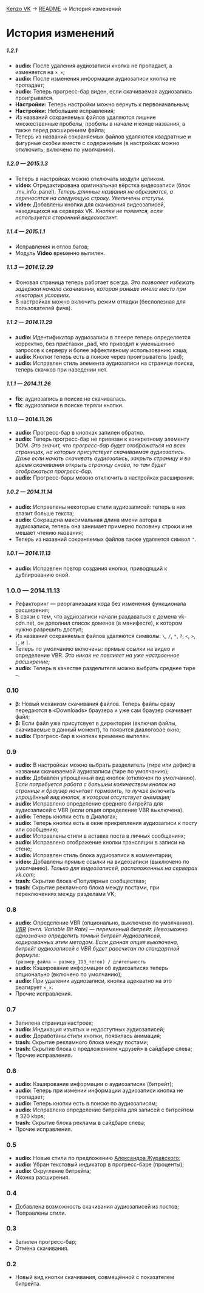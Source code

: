 [Kenzo VK](../) → [README](../README.md) → История изменений

История изменений
==========================
<!--

// Исправления
// FIXME: Запоминание директории для сохранения файлов (пока никак)

// Аудио
// TODO: Применять КСС-трансформации только когда нужна анимация.
//       В остальном применять упрощённый вид кнопки
// TODO: Определение URL и продолжительности аудиозаписи без информации в DOM
// TODO: Размер файла

// TODO: История скачиваний
// TODO: Пометка уже скачанных аудиозаписей (нужна история скачиваний).

// TODO: Очередь на скачивание.
// TODO: Иконка ожидания скачивания.
// TODO: Скачивание блоками или всего плейлиста.

// TODO: Обнаружение аудиозаписей-клонов;

// TODO: Определение воспроизводимой аудиозаписи.
// TODO: Скробблер

// Видео
// TODO: Кнопки в мини-плеере;
// TODO: Определение источника видео при поиске;

// Трэш
// TODO: Удалять в новостях рекламу групп, в которых я и так состою.

// TODO: фильтр названий файлов. Удалять содержимое […] вместе со скобками + трим

-->

##### 1.2.1
* __audio:__ После удаления аудиозаписи кнопка не пропадает, а изменяется на ```×_×```;
* __audio:__ После изменения информации аудиозаписи кнопка не пропадает;
* __audio:__ Теперь прогресс-бар виден, если скачиваемая аудиозапись проигрыватся.
* __Настройки:__ Теперь настройки можно вернуть к первоначальным;
* __Настройки:__ Небольшие исправления;
* Из названий сохраняемых файлов удаляются лишние множественные пробелы,
    пробелы в начале и конце названия, а также перед расширением файла;
* Теперь из названий сохраняемых файлов удаляются квадратные и фигурные скобки вместе
    с содержимым (в настройках можно отключить; включено по умолчанию).


##### 1.2.0 — 2015.1.3
* Теперь в настройках можно отключать модули целиком.
* __video:__ Отредактирована оригинальная вёрстка видеозаписи (блок .mv_info_panel).
  _Теперь длинные названия не обрезаются, а переносятся на следующую строку. Увеличены отступы._
* __video:__ Добавлены кнопки для скачивания видеозаписей, находящихся на серверах VK.
  _Кнопки не появятся, если используется сторонний видеохостинг._


##### 1.1.4 — 2015.1.1
* Исправления и отлов багов;
* Модуль __Video__ временно выпилен.


##### 1.1.3 — 2014.12.29

* Фоновая страница теперь работает всегда. _Это позволяет избежать задержки начала
  скачивания, которая раньше имела место при некоторых условиях._
* В настройках можно включить режим отладки (бесполезная для пользователей фича).


##### 1.1.2 — 2014.11.29

* __audio:__ Идентификатор аудиозаписи в плеере теперь определяется корректно,
  без приставки _pad, что приводит к уменьшению запросов к серверу и более
  эффективному использованию кэша;
* __audio:__ Кнопки теперь есть в поиске через проигрыватель (pad);
* __audio:__ Исправлен стиль элемента аудиозаписи на странице поиска, теперь
  скачков при наведении нет.

##### 1.1.1 — 2014.11.26
* __fix__: аудиозапись в поиске не скачивалась.
* __fix__: аудиозаписи в поиске теряли кнопки.

#### 1.1.0 — 2014.11.26

* __audio:__ Прогресс-бар в кнопках запилен обратно.
* __audio:__ Теперь прогресс-бар не привязан к конкретному элементу DOM.
  _Это значит, что прогресс-бар будет отображаться на всех страницах, на которых
  присутствует скачиваемая аудиозапись. Даже если начать скачивать аудиозапись,
  закрыть страницу и во время скачивания открыть страницу снова, то там будет
  отображаться прогресс-бар._
* __audio:__ Прогресс-бары можно отключить в настройках расширения.

##### 1.0.2 — 2014.11.14

* __audio:__ Исправлены некоторые стили аудиозаписей: теперь в них влазит больше текста;
* __audio:__ Сокращена максимальная длина имени автора в аудиозаписи, теперь она занимает
  примерно половину строки и не мешает чтению названия;
* Теперь из назавний сохраняемых файлов также удаляется символ `"`.

##### 1.0.1 — 2014.11.13

* __audio:__ Исправлен повтор создания кнопки, приводящий к дублированию оной.

### 1.0.0 — 2014.11.13

* Рефакторинг — реорганизация кода без изменения функционала расширения;
* В связи с тем, что аудиозаписи начали раздаваться с домена vk-cdn.net,
  он дополнил список доменов (в манифесте), к котором нужно разрешить доступ;
* Из названий сохраняемых файлов удаляются символы: `\`, `/`, `*`, `?`, `<`,
  `>`, `:`, и `|`.
* Теперь по умолчанию включены: прямые ссылки на видео и определение VBR.
  _Это никак не повлияет на уже настроенное расширение;_
* __audio:__ Теперь в качестве разделителя можно выбрать среднее тире `–`.

<!--
_0.10.3 — 2014.10.28_

* В связи с тем, что аудиозаписи начали раздаваться с домена vk-cdn.net,
  он дополнил список доменов (в манифесте), к котором нужно разрешить доступ.

_0.10.2_

* Незначительные изменения

_0.10.1_

* Из названий закачиваемых файлов удаляются символы: \, /, *, ?, <, >, :, и |.
-->

### 0.10

* __β:__ Новый механизм скачивания файлов. Теперь файлы сразу передаются
  в «Downloads» браузера и уже сам браузер скачивает файл;
* __β:__ Если файл уже присутсвует в директории (включая файлы, скачиваемые
  в данный момент), то появится диалоговое окно;
* __audio:__ Прогресс-бар в кнопках временно выпелен.

### 0.9

* __audio:__ В настройках можно выбрать разделитель (тире или дефис) в названии
  скачиваемой аудиозаписи (тире по умолчанию);
* __audio:__ Добавлен упрощённый вид кнопок (отключен по умолчанию).
  _Если потребуется работа с большим количеством кнопок на странице и браузер
  начитает тормозить, то лучше включить упрощённый вид кнопок, в котором
  отсутствует анимация;_
* __audio:__ Исправлено определение среднего битрейта для аудиозаписей с VBR
  (если опция определение VBR выключена).
* __audio:__ Теперь кнопки есть в Диалогах;
* __audio:__ Теперь кнопки есть в окне прикрепления аудиозаписи к посту или сообщению;
* __audio:__ Исправлены стили в вставке поста в личных сообщениях;
* __audio:__ Исправлено отображение кнопки трансляции в записи на стене;
* __audio:__ Исправлен стиль блока аудиозаписи в комментарии;
* __video:__ Добавлены прямые ссылки на видеозаписи (выключено по умолчанию).
  _Только для видеозаписей, расположенных на серверах vk.com;_
* __trash:__ Скрытие блока «Популярные сообщества»;
* __trash:__ Скрытие рекламного блока между постами, при переключениях между разделами VK;

<!--
_0.8.7_

* __audio:__ Добавлен упрощённый вид кнопок (отключен по умолчанию). Если потребуется
  работа с большим количеством кнопок на странице и браузер начитает тормозить,
  то лучше включить упрощённый вид кнопок, в котором отсутствует анимация.
* __audio:__ Исправлены стили в вставке поста в личных собщениях;
* __trash:__ Скрытие блока «Популярные сообщества»;

_0.8.6_

* __audio:__ Исправлено отображение кнопки трансляции в записи на стене.

_0.8.5_

* __audio:__ Кнопка теперь есть в окне прикрепления аудиозаписи к посту или сообщению;
* __audio:__ Исправлен стиль блока аудиозаписи в комментарии.

_0.8.4_

* __audio:__ В настройках можно выбрать разделитель (тире или дефис) в названии
  скачиваемой аудиозаписи (тире по умолчанию);
* __audio:__ Теперь кнопки есть в Диалогах;
* Прочие исправления.


_0.8.3_

* __video:__ Добавлены прямые ссылки на видеозаписи (выключено по умолчанию).
  _Только для видеозаписей, расположенных на серверах vk.com;_


_0.8.2_

* __audio:__ Исправлено определение среднего битрейта для аудиозаписей с VBR
  (если опция определение VBR выключена).
* Исправление описания расширения.

_0.8.1_

* __trash:__ Скрытие рекламного блока между постами, при переключениях между разделами VK;
-->

### 0.8
* __audio:__ Определение VBR (опционально, выключено по умолчанию).<br/>
  _[VBR](http://ru.wikipedia.org/wiki/MP3#VBR) (англ. Variable Bit Rate) —
  переменный битрейт. Невозможно однозначно определить точный битрейт Аудиозаписей,
  кодированных этим методом. Если данная опция выключена, битрейт аудиозаписей с VBR
  будет рассчитан по стандартной формуле:_
  <br/>```(размер_файла – размер_ID3_тегов) / длительность```
* __audio:__ Кэширование информации об аудиозаписях теперь опционально
  (включено по умолчанию);
* __audio:__ При удалении аудиозаписи, кнопка адекватно на это реагирует ```×_×```.
* Прочие исправления.


<!--
_0.7.2_

* __audio:__ Исправлены стили;
* __audio:__ Исправлен баг при востановлении аудиозаписи;
* __audio:__ Определение VBR (опционально, выключено по умолчанию).

_0.7.1_

* Рефакторинг,
* __audio:__ Кэширование информации об аудиозаписях теперь опционально
  (включено по умолчанию);
* __audio:__ При удалении аудиозаписи, кнопка адекватно на это реагирует ```×_×```.

-->

### 0.7
* Запилена страница настроек;
* __audio:__ Индикация изъятых и недоступных аудиозаписей;
* __audio:__ Доработаны стили кнопки, появилась анимация;
* __trash:__ Скрытие рекламного блока между постами;
* __trash:__ Скрытие блока с предложением «друзей» в сайдбаре слева;
* Прочие исправления.

<!--

_0.6.6_

* Страница настроек;
* Появилось несколько опций для блока __trash__ (скрытие навязчивых блоков);
* __trash:__ Скрытие рекламного блока между постами;
* __audio:__ Дополнен стиль недоступных аудиозаписей.

_0.6.5_

* __audio:__ Исправлены стили (кнопка в плейлисте).

_0.6.4_

* __audio:__ Рефакторинг некоторых функций.

_0.6.3_

* __audio:__ Новый механизм определения битрейта;
* __audio:__ Исправлены стили;
* __audio:__ Индикация изъятых и недоступных аудиозаписей.

_0.6.2_

* Кнопка расширения в панели браузера выпелена, поскольку не имеет никакого функционала;
* __trash:__ Скрытие блока с предложением «друзей» в сайдбаре слева;
* __audio:__ Кеширование битрейта снова работает;
* __audio:__ Доработаны стили кнопки, появилась анимация.

_0.6.1_

* __audio:__ Кэширование временно выпелено.

-->

### 0.6
* __audio:__ Кэширование информации о аудиозаписях (битрейт);
* __audio:__ Теперь при измении информации аудиозаписи кнопка не пропадает;
* __audio:__ Теперь кнопки есть в поиске по аудиозаписям;
* __audio:__ Исправлено определение битрейта для записей с битрейтом в 320 kbps;
* __trash:__ Скрытие блока рекламы в сайдбаре слева;
* Прочие исправления.

<!--
_0.5.5_

* β: Кэширование информации о аудиозаписях (битрейт);
* Исправлен стиль блока аудиозаписи в комментарии на стене;
* Исправлен стиль слока аудиозаписи в разделе «аудиозаписи».

_0.5.4_

* Исправлено скрытие рекламы.

_0.5.3_

* Исправлено определение битрейта для записей с битрейтом в 320 kbps;
* Теперь скрывает блок рекламы в сайдбаре слева.

_0.5.2_

* Теперь кнопки есть в общем поиске.

_0.5.1_

* Теперь кнопки есть в поиске по аудиозаписям;
* Теперь при измении информации аудиозаписи кнопка не пропадает.
-->

### 0.5
* __audio:__ Новые стили по предложению [Александра Журавского](http://vaderzone.ru/);
* __audio:__ Убран текстовый индикатор в прогресс-баре (проценты);
* __audio:__ Округление битрейта;
* Иконка расширения.

<!--
_0.4.6_

* Дополнительные иконки расширения.

_0.4.5_
* Округление битрейта.

_0.4.4_

* Коррекция стилей.

_0.4.3_

* Иконка расширения.

_0.4.2_

* Новые стили по предложению [Александра Журавского](http://vaderzone.ru/);
* Убран текстовый индикатор в прогресс-баре (проценты).

_0.4.1_

* Исправлена ошибка с обработкой аудиозаписей в поиске.
-->

### 0.4
* Добавлена возможность скачивания аудиозаписей из постов;
* Поправлены стили.

### 0.3
* Запилен прогресс-бар;
* Отмена скачивания.

### 0.2
* Новый вид кнопки скачивания, совмещённой с показателем битрейта.
